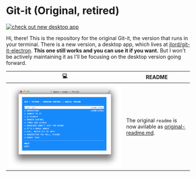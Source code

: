 
# Git-it (Original, retired)

[![check out new desktop app](https://cloud.githubusercontent.com/assets/1305617/14626987/0abe485c-05a5-11e6-9e4a-0c8b39500aef.png)](https://github.com/jlord/git-it-electron)

Hi, there! This is the repository for the original Git-it, the version that runs in your terminal. There is a new version, a desktop app, which lives at [jlord/git-it-electron](https://github.com/jlord/git-it-electron). **This one still works and you can use it if you want.** But I won't be actively maintaining it as I'll be focusing on the desktop version going forward.

| :computer: | README |
| --- | --- |
| ![ss](https://raw.githubusercontent.com/jlord/git-it/master/git-it-ss.png) | The original `readme` is now avilable as [original-readme.md](original-readme.md). |
